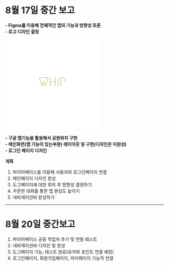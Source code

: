 # 8월 17일 중간 보고

**- Figma를 이용해 전체적인 앱의 기능과 방향성 토론**
<br>
**- 로고 디자인 결정**
<br>
<img src="./assets/logo_img.png" width="300" height="300"/>

**- 구글 맵기능을 활용해서 공원위치 구현**
<br>
**- 메인화면(맵 기능이 있는부분) 레이아웃 및 구현(디자인은 미완성)**
<br>
**- 로그인 페이지 디자인**

**계획**

1. 파이어베이스를 이용해 사용자와 로그인페이지 연결
2. 메인페이지 디자인 완성
3. 도그페이지에 대한 회의 후 방향성 결정하기
4. 꾸준한 대화를 통한 앱 완성도 높이기
5. 네비게이션바 완성하기

---

# 8월 20일 중간보고

1. 파이어베이스 공동 작업자 추가 및 연동 테스트
2. 네비게이션바 디자인 및 완성
3. 도그페이지 기능, 테스트 완료(유저와 포인트 연결 예정)
4. 로그인페이지, 회원가입페이지, 마이페이지 기능적 연결
